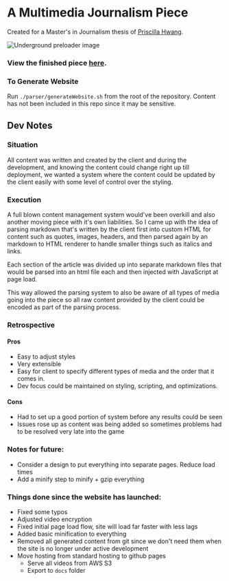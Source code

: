 # A Multimedia Journalism Piece
Created for a Master's in Journalism thesis of [Priscilla Hwang](http://priscillahwang.com).

![Underground preloader image](https://github.com/sunmockyang/zero-point-three/blob/develop/content/images/preloader_bg.jpg "Underground")

### View the finished piece [here](http://underground.priscillahwang.com).

### To Generate Website
Run `./parser/generateWebsite.sh` from the root of the repository. Content has not been included in this repo since it may be sensitive.

## Dev Notes
### Situation
All content was written and created by the client and during the development,
and knowing the content could change right up till deployment,
we wanted a system where the content could be updated by the client easily with some level of control over the styling.

### Execution
A full blown content management system would've been overkill and also another moving piece with it's own liabilities.
So I came up with the idea of parsing markdown that's written by the client first into custom HTML for content such as quotes, images, headers, and then parsed again by an markdown to HTML renderer to handle smaller things such as italics and links.

Each section of the article was divided up into separate markdown files that would be parsed into an html file each and then injected with JavaScript at page load.

This way allowed the parsing system to also be aware of all types of media going into the piece so all raw content provided by the client could be encoded as part of the parsing process.

### Retrospective
#### Pros
- Easy to adjust styles
- Very extensible
- Easy for client to specify different types of media and the order that it comes in.
- Dev focus could be maintained on styling, scripting, and optimizations.

#### Cons
- Had to set up a good portion of system before any results could be seen
- Issues rose up as content was being added so sometimes problems had to be resolved very late into the game

### Notes for future:
- Consider a design to put everything into separate pages. Reduce load times
- Add a minify step to minify + gzip everything

### Things done since the website has launched:
- Fixed some typos
- Adjusted video encryption
- Fixed initial page load flow, site will load far faster with less lags
- Added basic minification to everything
- Removed all generated content from git since we don't need them when the site is no longer under active development
- Move hosting from standard hosting to github pages
  - Serve all videos from AWS S3
  - Export to `docs` folder
